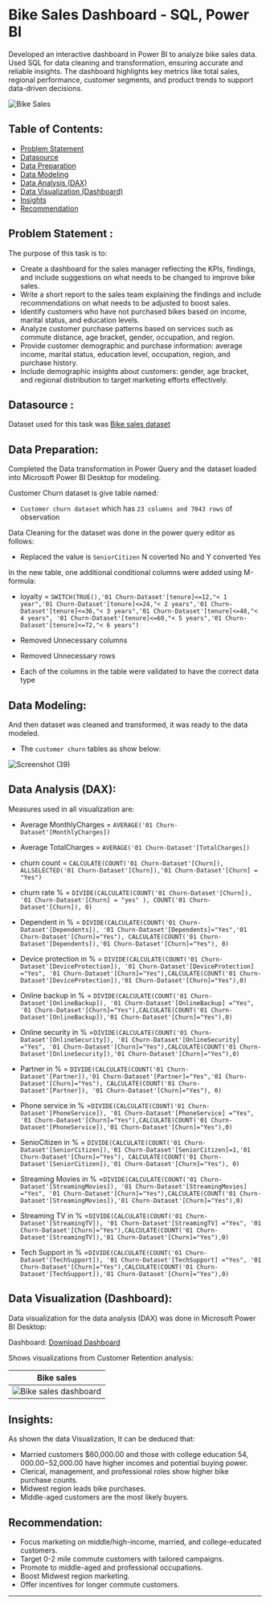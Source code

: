 # Bike Sales Dashboard - SQL, Power BI
Developed an interactive dashboard in Power BI to analyze bike sales data. Used SQL for data cleaning and transformation, ensuring accurate and reliable insights. The dashboard highlights key metrics like total sales, regional performance, customer segments, and product trends to support data-driven decisions.

![Bike Sales](https://github.com/joydaniel-123/Bike_sales_dashboard-SQL.PowerBI/blob/main/asset/WhatsApp%20Image%20bike.jpg?raw=true)

## Table of Contents:

- [Problem Statement](https://github.com/yogeshkasar778/PWC_task_2-Customer_Churn_Retension_dashboard/edit/main/README.md#problem-statement-)
- [Datasource](https://github.com/yogeshkasar778/PWC_task_2-Customer_Churn_Retension_dashboard/edit/main/README.md#datasource-)
- [Data Preparation](https://github.com/yogeshkasar778/PWC_task_2-Customer_Churn_Retension_dashboard/edit/main/README.md#data-preparation)
- [Data Modeling](https://github.com/yogeshkasar778/PWC_task_2-Customer_Churn_Retension_dashboard/edit/main/README.md#data-modeling)
- [Data Analysis (DAX)](https://github.com/yogeshkasar778/PWC_task_2-Customer_Churn_Retension_dashboard/edit/main/README.md#data-analysis-dax)
- [Data Visualization (Dashboard)](https://github.com/yogeshkasar778/PWC_task_2-Customer_Churn_Retension_dashboard/edit/main/README.md#data-visualization-dashboard)
- [Insights](https://github.com/yogeshkasar778/PWC_task_2-Customer_Churn_Retension_dashboard/edit/main/README.md#insights)
- [Recommendation](https://github.com/yogeshkasar778/PWC_task_2-Customer_Churn_Retension_dashboard/edit/main/README.md#recommendation)

## Problem Statement :

The purpose of this task is to:

- Create a dashboard for the sales manager reflecting the KPIs, findings, and include suggestions on what needs to be changed to improve bike sales.
- Write a short report to the sales team explaining the findings and include recommendations on what needs to be adjusted to boost sales.
- Identify customers who have not purchased bikes based on income, marital status, and education levels.
- Analyze customer purchase patterns based on services such as commute distance, age bracket, gender, occupation, and region.
- Provide customer demographic and purchase information: average income, marital status, education level, occupation, region, and purchase history.
- Include demographic insights about customers: gender, age bracket, and regional distribution to target marketing efforts effectively.
## Datasource :

Dataset used for this task was [Bike sales dataset](https://github.com/joydaniel-123/Bike_sales_dashboard-SQL.PowerBI/blob/fabe3fec07dc080e7a99a1e9fa29a5557721e8e0/bike%20sales%20dataset.csv)

## Data Preparation:

Completed the Data transformation in Power Query and the dataset loaded into Microsoft Power BI Desktop for modeling.

Customer Churn dataset is give table named:

- `Customer churn dataset` which has `23 columns and 7043 rows` of observation

Data Cleaning for the dataset was done in the power query editor as follows:

- Replaced  the value is `SeniorCitizen` N coverted No and Y converted Yes

In the new table, one additional conditional columns were added using M-formula:

- loyalty = `SWITCH(TRUE(),'01 Churn-Dataset'[tenure]<=12,"< 1 year",'01 Churn-Dataset'[tenure]<=24,"< 2 years",'01 Churn-Dataset'[tenure]<=36,"< 3 years",'01 Churn-Dataset'[tenure]<=48,"< 4 years", '01 Churn-Dataset'[tenure]<=60,"< 5 years",'01 Churn-Dataset'[tenure]<=72,"< 6 years")`

- Removed Unnecessary columns 
- Removed Unnecessary rows
- Each of the columns in the table were validated to have the correct data type

## Data Modeling:

And then dataset was cleaned and transformed, it was ready to the data modeled.

- The `customer churn` tables as show below:

![Screenshot (39)](https://github.com/joydaniel-123/Bike_sales_dashboard-SQL.PowerBI/blob/main/asset/data%20modeling%20for%20bike%20sales.PNG?raw=true)

## Data Analysis (DAX):

Measures used in  all visualization are:

- Average MonthlyCharges = `AVERAGE('01 Churn-Dataset'[MonthlyCharges])`

- Average TotalCharges = `AVERAGE('01 Churn-Dataset'[TotalCharges])`

- churn count = `CALCULATE(COUNT('01 Churn-Dataset'[Churn]), ALLSELECTED('01 Churn-Dataset'[Churn]),'01 Churn-Dataset'[Churn] = "Yes")`

- churn rate % = `DIVIDE(CALCULATE(COUNT('01 Churn-Dataset'[Churn]), '01 Churn-Dataset'[Churn] = "yes" ), COUNT('01 Churn-Dataset'[Churn]), 0)`

- Dependent in % = `DIVIDE(CALCULATE(COUNT('01 Churn-Dataset'[Dependents]), '01 Churn-Dataset'[Dependents]="Yes",'01 Churn-Dataset'[Churn]="Yes"), CALCULATE(COUNT('01 Churn-Dataset'[Dependents]),'01 Churn-Dataset'[Churn]="Yes"), 0)`

- Device protection in % = `DIVIDE(CALCULATE(COUNT('01 Churn-Dataset'[DeviceProtection]), '01 Churn-Dataset'[DeviceProtection] ="Yes", '01 Churn-Dataset'[Churn]="Yes"),CALCULATE(COUNT('01 Churn-Dataset'[DeviceProtection]),'01 Churn-Dataset'[Churn]="Yes"),0)`

- Online backup in % = `DIVIDE(CALCULATE(COUNT('01 Churn-Dataset'[OnlineBackup]), '01 Churn-Dataset'[OnlineBackup] ="Yes", '01 Churn-Dataset'[Churn]="Yes"),CALCULATE(COUNT('01 Churn-Dataset'[OnlineBackup]),'01 Churn-Dataset'[Churn]="Yes"),0)`

- Online security in % =`DIVIDE(CALCULATE(COUNT('01 Churn-Dataset'[OnlineSecurity]), '01 Churn-Dataset'[OnlineSecurity] ="Yes", '01 Churn-Dataset'[Churn]="Yes"),CALCULATE(COUNT('01 Churn-Dataset'[OnlineSecurity]),'01 Churn-Dataset'[Churn]="Yes"),0)`

- Partner in % = `DIVIDE(CALCULATE(COUNT('01 Churn-Dataset'[Partner]),'01 Churn-Dataset'[Partner]="Yes",'01 Churn-Dataset'[Churn]="Yes"), CALCULATE(COUNT('01 Churn-Dataset'[Partner]), '01 Churn-Dataset'[Churn]="Yes"), 0)`

- Phone service in % =`DIVIDE(CALCULATE(COUNT('01 Churn-Dataset'[PhoneService]), '01 Churn-Dataset'[PhoneService] ="Yes", '01 Churn-Dataset'[Churn]="Yes"),CALCULATE(COUNT('01 Churn-Dataset'[PhoneService]),'01 Churn-Dataset'[Churn]="Yes"),0)`

- SenioCitizen in % = `DIVIDE(CALCULATE(COUNT('01 Churn-Dataset'[SeniorCitizen]),'01 Churn-Dataset'[SeniorCitizen]=1,'01 Churn-Dataset'[Churn]="Yes"), CALCULATE(COUNT('01 Churn-Dataset'[SeniorCitizen]),'01 Churn-Dataset'[Churn]="Yes"), 0)`

- Streaming Movies in % =`DIVIDE(CALCULATE(COUNT('01 Churn-Dataset'[StreamingMovies]), '01 Churn-Dataset'[StreamingMovies] ="Yes", '01 Churn-Dataset'[Churn]="Yes"),CALCULATE(COUNT('01 Churn-Dataset'[StreamingMovies]),'01 Churn-Dataset'[Churn]="Yes"),0)`

- Streaming TV in % =`DIVIDE(CALCULATE(COUNT('01 Churn-Dataset'[StreamingTV]), '01 Churn-Dataset'[StreamingTV] ="Yes", '01 Churn-Dataset'[Churn]="Yes"),CALCULATE(COUNT('01 Churn-Dataset'[StreamingTV]),'01 Churn-Dataset'[Churn]="Yes"),0)`

- Tech Support in % =`DIVIDE(CALCULATE(COUNT('01 Churn-Dataset'[TechSupport]), '01 Churn-Dataset'[TechSupport] ="Yes", '01 Churn-Dataset'[Churn]="Yes"),CALCULATE(COUNT('01 Churn-Dataset'[TechSupport]),'01 Churn-Dataset'[Churn]="Yes"),0)`

## Data Visualization (Dashboard):

Data visualization for the data analysis (DAX) was done in Microsoft Power BI Desktop:

Dashboard: [Download Dashboard](https://app.powerbi.com/groups/me/reports/b0aecc26-4d0a-42bc-875e-e37cdb9a6ff7/ReportSection?experience=power-bi)

Shows visualizations from Customer Retention analysis:

| Bike sales |
| ----------- |
|![Bike sales dashboard](https://github.com/joydaniel-123/Bike_sales_dashboard-SQL.PowerBI/blob/main/asset/Power%20bi%20dashboard.PNG?raw=true)|



## Insights:

As shown the data Visualization, It can be deduced that:

- Married customers $60,000.00 and those with college education $54,000.00-$52,000.00 have higher incomes and potential buying power.
- Clerical, management, and professional roles show higher bike purchase counts.
- Midwest region leads bike purchases.
- Middle-aged customers are the most likely buyers.

## Recommendation:

- Focus marketing on middle/high-income, married, and college-educated customers.
- Target 0-2 mile commute customers with tailored campaigns.
- Promote to middle-aged and professional occupations.
- Boost Midwest region marketing.
- Offer incentives for longer commute customers.

---













